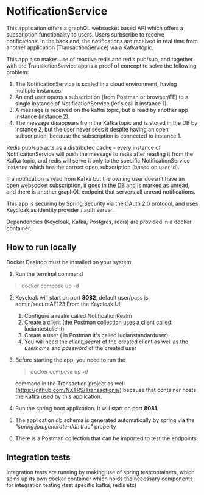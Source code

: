 # NotificationService

This application offers a graphQL websocket based API which offers a subscription functionality to users. 
Users surbscribe to receive notifications. In the back end, the notifications are received in real time from 
another application (TransactionService) via a Kafka topic.

This app also makes use of reactive redis and redis pub/sub, and together with the TransactionService
app is a proof of concept to solve the following problem:
   1. The NotificationService is scaled in a cloud environment, having multiple instances.
   2. An end user opens a subscription (from Postman or browser/FE) 
      to a single instance of NotificationService (let's call it instance 1).
   3. A message is received on the kafka topic, but is read by another app instance (instance 2).
   4. The message disappears from the Kafka topic and is stored in the DB by instance 2, but the user never sees it despite having 
      an open subscription, because the subscription is connected to instance 1.

Redis pub/sub acts as a distributed cache - every instance of NotificationService will push the message 
to redis after reading it from the Kafka topic, and redis will serve it only to the specific NotificationService 
instance which has the correct open subscription (based on user id). 

If a notification is read from Kafka but the owning user doesn't have an open websocket subscription, it goes in the
DB and is marked as unread, and there is another graphQL endpoint that servers all unread notifications.

This app is securing by Spring Security via the OAuth 2.0 protocol, 
and uses Keycloak as identity provider / auth server.

Dependencies (Keycloak, Kafka, Postgres, redis) are provided in a docker container.

## How to run locally
Docker Desktop must be installed on your system.

1. Run the terminal command 
> docker compose up -d
2. Keycloak will start on port **8082**, default user/pass is admin/secureAF123
   From the Keycloak UI:
   1. Configure a realm called NotificationRealm
   2. Create a client (the Postman collection uses a client called: luciantestclient)
   3. Create a user ( in Postman it's called lucianstandarduser)
   4. You will need the *client_secret* of the created client as well as the *username* and *password* of the created user
3. Before starting the app, you need to run the
   > docker compose up -d

   command in the Transaction project as well (https://github.com/NXTRS/Transactions/) because that container hosts the Kafka used by this application.
4. Run the spring boot application. It will start on port **8081**.
5. The application db schema is generated automatically by spring
   via the *"spring.jpa.generate-ddl: true"* property
6. There is a Postman collection that can be imported to test the endpoints

## Integration tests
Integration tests are running by making use of spring testcontainers, which spins up its own
docker container which holds the necessary components for integration testing (test specific kafka, redis etc)
